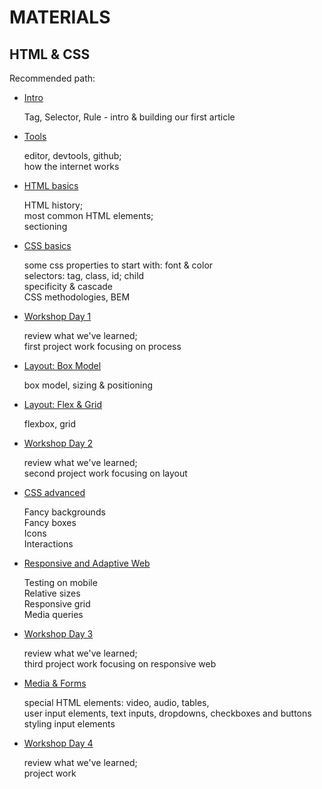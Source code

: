 # MATERIALS

## HTML & CSS

Recommended path:

- [Intro](./Intro)

  Tag, Selector, Rule - intro & building our first article

- [Tools](./Tools)

  editor, devtools, github;  
   how the internet works

- [HTML basics](./HTML_Basics)

  HTML history;  
   most common HTML elements;  
   sectioning

- [CSS basics](./CSS_basics)

  some css properties to start with: font & color  
  selectors: tag, class, id; child  
  specificity & cascade  
  CSS methodologies, BEM

- [Workshop Day 1](./Project0)

  review what we've learned;  
  first project work focusing on process

- [Layout: Box Model](./Layout)

  box model, sizing & positioning

- [Layout: Flex & Grid](./Layout2)

  flexbox, grid

- [Workshop Day 2](./Project)

  review what we've learned;  
  second project work focusing on layout

- [CSS advanced](./CSS_advanced)

  Fancy backgrounds  
  Fancy boxes  
  Icons  
  Interactions

- [Responsive and Adaptive Web](./Responsive)

  Testing on mobile  
  Relative sizes  
  Responsive grid  
  Media queries

- [Workshop Day 3](./Project2)

  review what we've learned;  
  third project work focusing on responsive web

- [Media & Forms](./Forms)

  special HTML elements: video, audio, tables,   
  user input elements, text inputs, dropdowns, checkboxes and buttons  
  styling input elements

- [Workshop Day 4](./Project)

  review what we've learned;  
  project work
